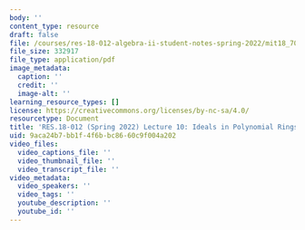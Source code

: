 ```yaml
---
body: ''
content_type: resource
draft: false
file: /courses/res-18-012-algebra-ii-student-notes-spring-2022/mit18_702s22_lec10.pdf
file_size: 332917
file_type: application/pdf
image_metadata:
  caption: ''
  credit: ''
  image-alt: ''
learning_resource_types: []
license: https://creativecommons.org/licenses/by-nc-sa/4.0/
resourcetype: Document
title: 'RES.18-012 (Spring 2022) Lecture 10: Ideals in Polynomial Rings'
uid: 9aca24b7-bb1f-4f6b-bc86-60c9f004a202
video_files:
  video_captions_file: ''
  video_thumbnail_file: ''
  video_transcript_file: ''
video_metadata:
  video_speakers: ''
  video_tags: ''
  youtube_description: ''
  youtube_id: ''
---
```

